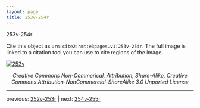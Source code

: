 ```yaml
---
layout: page
title: 253v-254r
---
```


253v-254r

Cite this object as `urn:cite2:hmt:e3pages.v1:253v-254r`.  The full image is linked to a citation tool you can use to cite regions of the image.

[![253v](http://www.homermultitext.org/iipsrv?IIIF=/project/homer/pyramidal/deepzoom/hmt/e3bifolio/v1/null.tif/full/800,/0/default.jpg)](http://www.homermultitext.org/ict2/?urn=urn:cite2:hmt:e3bifolio.v1:null) 

<p style="text-align: center; font-style: italic;">Creative Commons Non-Commerical, Attribution, Share-Alike, Creative Commons Attribution-NonCommercial-ShareAlike 3.0 Unported License</p>

---

previous: [252v-253r](../252v-253r/) | next: [254v-255r](../254v-255r/)